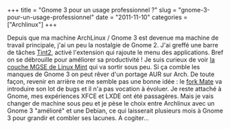 +++
title = "Gnome 3 pour un usage professionnel ?"
slug = "gnome-3-pour-un-usage-professionnel"
date = "2011-11-10"
categories = ["Archlinux"]
+++

Depuis que ma machine ArchLinux / Gnome 3 est devenue ma machine de travail
principale, j'ai un peu la nostalgie de Gnome 2. J'ai greffé une barre de
tâches [Tint2](http://code.google.com/p/tint2/), activé l'extension qui
rajoute le menu des applications. Bref on se débrouille pour améliorer sa
productivité ! Je suis curieux de voir [la couche MGSE de Linux
Mint](http://blog.linuxmint.com/?p=1851) qui va sortir sous peu. Si ça comble
les manques de Gnome 3 on peut rêver d'un portage AUR sur Arch. De toute
façon, revenir en arrière ne me semble pas une bonne idée : le [fork
Mate](https://github.com/Perberos/Mate-Desktop-Environment) va introduire son
lot de bugs et il n'a pas vocation à évoluer. Je reste attaché à Gnome, mes
expériences XFCE et LXDE ont été passagères. Mais je vais changer de machine
sous peu et je pèse le choix entre Archlinux avec un Gnome 3 "amélioré" et
une Debian, ce qui laisserait plusieurs mois à Gnome 3 pour grandir et combler
ses lacunes. A cogiter...
